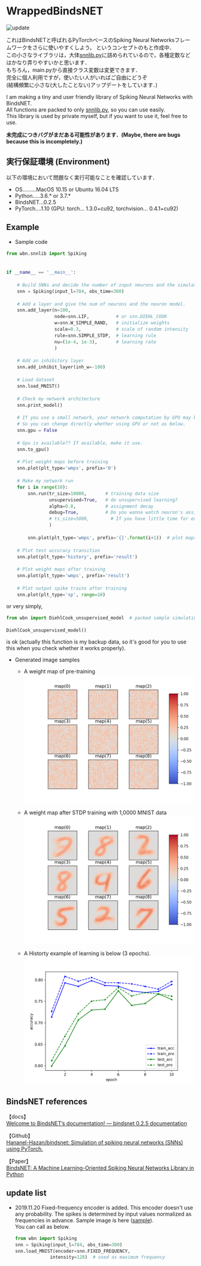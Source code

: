 # WrappedBindsNET
![update](https://img.shields.io/badge/last%20update-2019.11.20-lightgray.svg?style=flat)

これはBindsNETと呼ばれるPyTorchベースのSpiking Neural Networksフレームワークをさらに使いやすくしよう，
というコンセプトのもと作成中．  
この小さなライブラリは，大体[snnlib.py](wbn/snnlib.py)に詰められているので，各種定数などはかなり弄りやすいかと思います．  
もちろん，main.pyから直接クラス変数は変更できます．  
完全に個人利用ですが，使いたい人がいればご自由にどうぞ   
(結構頻繁に小さな(大したことない)アップデートをしています．)   
  
I am making a tiny and user friendly library of Spiking Neural Networks with BindsNET.  
All functions are packed to only [snnlib.py](wbn/snnlib.py), so you can use easily.  
This library is used by private myself, but if you want to use it, feel free to use.  
  
**未完成につきバグがまだある可能性があります．(Maybe, there are bugs because this is incompletely.)**   

## 実行保証環境 (Environment)
以下の環境において問題なく実行可能なことを確認しています．  

* OS.........MacOS 10.15 or Ubuntu 16.04 LTS
* Python.....3.6.* or 3.7.*
* BindsNET...0.2.5
* PyTorch....1.10 
  (GPU: torch... 1.3.0+cu92, torchvision... 0.4.1+cu92)

## Example
* Sample code
```python
from wbn.snnlib import Spiking


if __name__ == '__main__':

    # Build SNNs and decide the number of input neurons and the simulation time.
    snn = Spiking(input_l=784, obs_time=300)

    # Add a layer and give the num of neurons and the neuron model.
    snn.add_layer(n=100,
                  node=snn.LIF,          # or snn.DIEHL_COOK
                  w=snn.W_SIMPLE_RAND,   # initialize weights
                  scale=0.3,             # scale of random intensity
                  rule=snn.SIMPLE_STDP,  # learning rule
                  nu=(1e-4, 1e-3),       # learning rate
                  )

    # Add an inhibitory layer
    snn.add_inhibit_layer(inh_w=-100)

    # Load dataset
    snn.load_MNIST()

    # Check my network architecture
    snn.print_model()

    # If you use a small network, your network computation by GPU may be more slowly than CPU.
    # So you can change directly whether using GPU or not as below.
    snn.gpu = False

    # Gpu is available?? If available, make it use.
    snn.to_gpu()

    # Plot weight maps before training
    snn.plot(plt_type='wmps', prefix='0')

    # Make my network run
    for i in range(10):
        snn.run(tr_size=10000,       # training data size
                unsupervised=True,   # do unsupervised learning?
                alpha=0.8,           # assignment decay
                debug=True,          # Do you wanna watch neuron's assignments?
                # ts_size=5000,        # If you have little time for experiments, be able to reduce test size
                )

        snn.plot(plt_type='wmps', prefix='{}'.format(i+1))  # plot maps

    # Plot test accuracy transition
    snn.plot(plt_type='history', prefix='result')

    # Plot weight maps after training
    snn.plot(plt_type='wmps', prefix='result')

    # Plot output spike trains after training
    snn.plot(plt_type='sp', range=10)

```

or very simply,
```python
from wbn import DiehlCook_unsupervised_model  # packed sample simulation code

DiehlCook_unsupervised_model()
```
is ok (actually this function is my backup data, so it's good for you to use this when you check whether it works properly).

* Generated image samples
    * A weight map of pre-training 
      ![pre_training](sample_images/pre_weight_maps.png)  
        
    * A weight map after STDP training with 1,0000 MNIST data
      ![pre_training](sample_images/res_weight_maps.png)  
      
    * A Historty example of learning is below (3 epochs).
        ![history](sample_images/history_sample.png)  


## BindsNET references
【docs】  
 [Welcome to BindsNET’s documentation! &mdash; bindsnet 0.2.5 documentation](https://bindsnet-docs.readthedocs.io)  
 
【Github】  
[Hananel-Hazan/bindsnet: Simulation of spiking neural networks (SNNs) using PyTorch.](https://github.com/Hananel-Hazan/bindsnet)  

【Paper】  
[BindsNET: A Machine Learning-Oriented Spiking Neural Networks Library in Python](https://www.frontiersin.org/articles/10.3389/fninf.2018.00089/full)
  
  
## update list
* 2019.11.20
    Fixed-frequency encoder is added. 
    This encoder doesn't use any probability.
    The spikes is determined by input values normalized as frequencies in advance. 
    Sample image is here ([sample](sample_images/fixed-frequency_encode.png)).  
    You can call as below.  
    ```python
  from wbn import Spiking
  snn = Spiking(input_l=784, obs_time=300)
  snn.load_MNIST(encoder=snn.FIXED_FREQUENCY, 
                 intensity=128)  # used as maximum frequency
    ``` 
